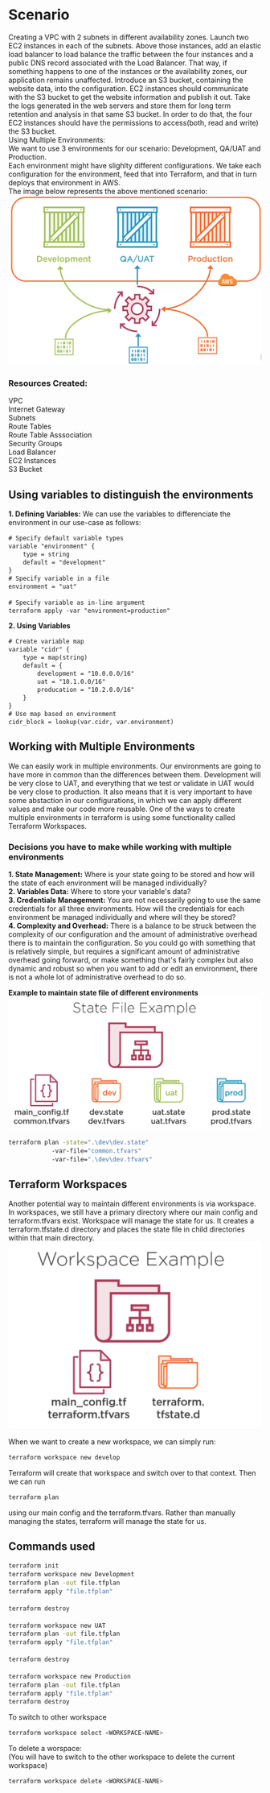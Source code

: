 # Scenario
Creating a VPC with 2 subnets in different availability zones. Launch two EC2 instances in each of the subnets. Above those instances, add an elastic load balancer to load balance the traffic between the four instances and a public DNS record associated with the Load Balancer. That way, if something happens to one of the instances or the availability zones, our application remains unaffected.
Introduce an S3 bucket, containing the website data, into the configuration.
EC2 instances should communicate with the S3 bucket to get the website information and publish it out.
Take the logs generated in the web servers and store them for long term retention and analysis in that same S3 bucket.
In order to do that, the four EC2 instances should have the permissions to access(both, read and write) the S3 bucket.  
Using Multiple Environments:  
We want to use 3 environments for our scenario: Development, QA/UAT and Production.  
Each environment might have slighlty different configurations. We take each configuration for the environment, feed that into Terraform, and that in turn deploys that environment in AWS.  
The image below represents the above mentioned scenario:  
![Scenario](https://github.com/vidushi-bansal/Terraform1-Quickstart/blob/main/Module5:Terraform-Workspaces/Scenario.png)

### Resources Created:
VPC  
Internet Gateway  
Subnets  
Route Tables  
Route Table Asssociation  
Security Groups  
Load Balancer  
EC2 Instances  
S3 Bucket

## Using variables to distinguish the environments
**1. Defining Variables:** We can use the variables to differenciate the environment in our use-case as follows:
```
# Specify default variable types
variable "environment" {
    type = string
    default = "development"
}
# Specify variable in a file
environment = "uat"

# Specify variable as in-line argument
terraform apply -var "environment=production" 

```
**2. Using Variables** 

```
# Create variable map
variable "cidr" {
    type = map(string)
    default = {
        development = "10.0.0.0/16"
        uat = "10.1.0.0/16"
        producation = "10.2.0.0/16" 
    }
}
# Use map based on environment
cidr_block = lookup(var.cidr, var.environment)
```
## Working with Multiple Environments
We can easily work in multiple environments. Our environments are going to have more in common than the differences between them. Development will be very close to UAT, and everything that we test or validate in UAT would be very close to production. It also means that it is very important to have some abstaction in our configurations, in which we can apply different values and make our code more reusable. One of the ways to create multiple environments in terraform is using some functionality called Terraform Workspaces.  
### Decisions you have to make while working with multiple environments
**1. State Management:** Where is your state going to be stored and how will the state of each environment will be managed individually?  
**2. Variables Data:** Where to store your variable's data?  
**3. Credentials Management:** You are not necessarily going to use the same credentials for all three environments. How will the credentials for each environment be managed individually and where will they be stored?  
**4. Complexity and Overhead:** There is a balance to be struck between the complexity of our configuration and the amount of administrative overhead there is to maintain the configuration. So you could go with something that is relatively simple, but requires a significant amount of administrative overhead going forward, or make something that's fairly complex but also dynamic and robust so when you want to add or edit an environment, there is not a whole lot of administrative overhead to do so.   
  
**Example to maintain state file of different environments**
![Example](https://github.com/vidushi-bansal/Terraform1-Quickstart/blob/main/Module5:Terraform-Workspaces/Example.png)  
  
```bash 
terraform plan -state=".\dev\dev.state"
            -var-file="common.tfvars"
            -var-file=".\dev\dev.tfvars"  
```
## Terraform Workspaces
Another potential way to maintain different environments is via workspace. In workspaces, we still have a primary directory where our main config and terraform.tfvars exist. Workspace will manage the state for us. It creates a terraform.tfstate.d directory and places the state file in child directories within that main directory.  
 ![Worspace](https://github.com/vidushi-bansal/Terraform1-Quickstart/blob/main/Module5:Terraform-Workspaces/Workspace.png)  

When we want to create a new workspace, we can simply run: 
```bash 
terraform workspace new develop
```  
Terraform will create that workspace and switch over to that context. Then we can run  
```bash
terraform plan
```    
using our main config and the terraform.tfvars. Rather than manually managing the states, terraform will manage the state for us.  
  
## Commands used
```bash
terraform init
terraform workspace new Development
terraform plan -out file.tfplan
terraform apply "file.tfplan"

terraform destroy

terraform workspace new UAT
terraform plan -out file.tfplan
terraform apply "file.tfplan"

terraform destroy

terraform workspace new Production
terraform plan -out file.tfplan
terraform apply "file.tfplan"
terraform destroy 
```
To switch to other workspace    
```bash
terraform workspace select <WORKSPACE-NAME>
```
To delete a worspace:  
(You will have to switch to the other workspace to delete the current workspace)  
```bash
terraform workspace delete <WORKSPACE-NAME>
```